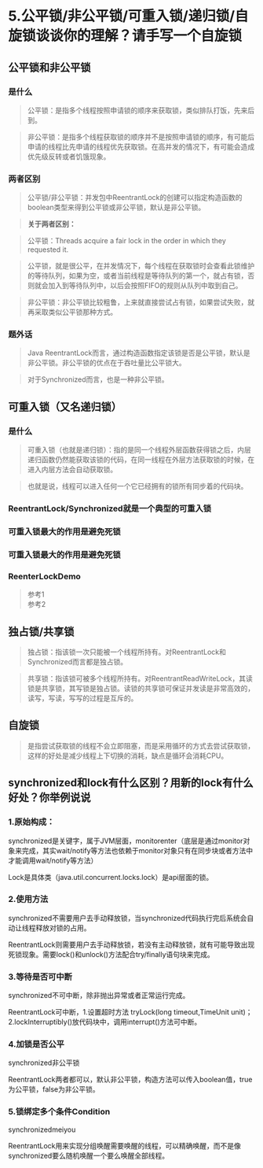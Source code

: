 # 5.公平锁/非公平锁/可重入锁/递归锁/自旋锁谈谈你的理解？请手写一个自旋锁

## 公平锁和非公平锁

### 是什么

> 公平锁：是指多个线程按照申请锁的顺序来获取锁，类似排队打饭，先来后到。

> 非公平锁：是指多个线程获取锁的顺序并不是按照申请锁的顺序，有可能后申请的线程比先申请的线程优先获取锁。在高并发的情况下，有可能会造成优先级反转或者饥饿现象。

### 两者区别

> 公平锁/非公平锁：并发包中ReentrantLock的创建可以指定构造函数的boolean类型来得到公平锁或非公平锁，默认是非公平锁。

> **关于两者区别：**

> 公平锁：Threads acquire a fair lock in the order in which they requested it.

> 公平锁，就是很公平，在并发情况下，每个线程在获取锁时会查看此锁维护的等待队列，如果为空，或者当前线程是等待队列的第一个，就占有锁，否则就会加入到等待队列中，以后会按照FIFO的规则从队列中取到自己。

> 非公平锁：非公平锁比较粗鲁，上来就直接尝试占有锁，如果尝试失败，就再采取类似公平锁那种方式。

### 题外话

> Java ReentrantLock而言，通过构造函数指定该锁是否是公平锁，默认是非公平锁。非公平锁的优点在于吞吐量比公平锁大。
  
> 对于Synchronized而言，也是一种非公平锁。

## 可重入锁（又名递归锁）

### 是什么

> 可重入锁（也就是递归锁）：指的是同一个线程外层函数获得锁之后，内层递归函数仍然能获取该锁的代码，在同一线程在外层方法获取锁的时候，在进入内层方法会自动获取锁。

> 也就是说，线程可以进入任何一个它已经拥有的锁所有同步着的代码块。

### ReentrantLock/Synchronized就是一个典型的可重入锁

### 可重入锁最大的作用是避免死锁

### 可重入锁最大的作用是避免死锁

### ReenterLockDemo


> 参考1  
> 参考2

## 独占锁/共享锁

> 独占锁：指该锁一次只能被一个线程所持有。对ReentrantLock和Synchronized而言都是独占锁。
 
> 共享锁：指该锁可被多个线程所持有。对ReentrantReadWriteLock，其读锁是共享锁，其写锁是独占锁。读锁的共享锁可保证并发读是非常高效的，读写，写读，写写的过程是互斥的。

## 自旋锁

> 是指尝试获取锁的线程不会立即阻塞，而是采用循环的方式去尝试获取锁，这样的好处是减少线程上下切换的消耗，缺点是循环会消耗CPU。

## synchronized和lock有什么区别？用新的lock有什么好处？你举例说说

### 1.原始构成：

synchronized是关键字，属于JVM层面，monitorenter（底层是通过monitor对象来完成，其实wait/notify等方法也依赖于monitor对象只有在同步块或者方法中才能调用wait/notify等方法）
 
Lock是具体类（java.util.concurrent.locks.lock）是api层面的锁。
 
### 2.使用方法
 
synchronized不需要用户去手动释放锁，当synchronized代码执行完后系统会自动让线程释放对锁的占用。
 
ReentrantLock则需要用户去手动释放锁，若没有主动释放锁，就有可能导致出现死锁现象。需要lock()和unlock()方法配合try/finally语句块来完成。
 
### 3.等待是否可中断
 
synchronized不可中断，除非抛出异常或者正常运行完成。
 
ReentrantLock可中断，1.设置超时方法 tryLock(long timeout,TimeUnit unit)；2.lockInterruptibly()放代码块中，调用interrupt()方法可中断。
 
### 4.加锁是否公平
 
synchronized非公平锁
 
ReentrantLock两者都可以，默认非公平锁，构造方法可以传入boolean值，true为公平锁，false为非公平锁。
 
 
### 5.锁绑定多个条件Condition
 
synchronizedmeiyou
 
ReentrantLock用来实现分组唤醒需要唤醒的线程，可以精确唤醒，而不是像synchronized要么随机唤醒一个要么唤醒全部线程。
 
